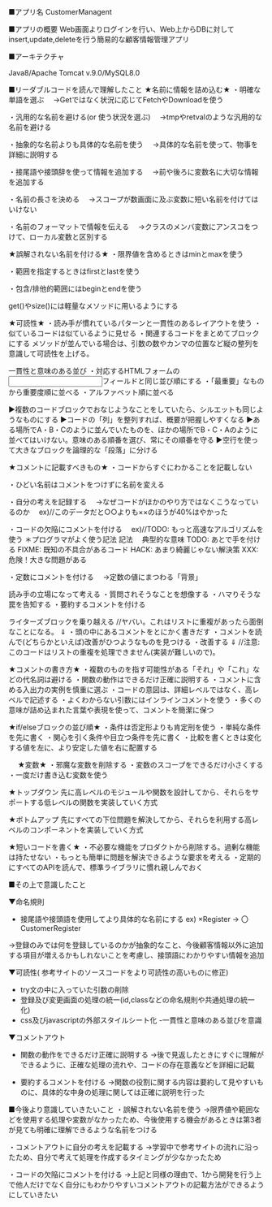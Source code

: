 ■アプリ名
CustomerManagent

■アプリの概要
Web画面よりログインを行い、Web上からDBに対してinsert,update,deleteを行う簡易的な顧客情報管理アプリ

■アーキテクチャ

Java8/Apache Tomcat v.9.0/MySQL8.0

■リーダブルコードを読んで理解したこと
★名前に情報を詰め込む★
・明確な単語を選ぶ
　→Getではなく状況に応じてFetchやDownloadを使う

・汎用的な名前を避ける(or 使う状況を選ぶ)
　→tmpやretvalのような汎用的な名前を避ける

・抽象的な名前よりも具体的な名前を使う
　→具体的な名前を使って、物事を詳細に説明する

・接尾語や接頭辞を使って情報を追加する
　→前や後ろに変数名に大切な情報を追加する

・名前の長さを決める
　→スコープが数画面に及ぶ変数に短い名前を付けてはいけない

・名前のフォーマットで情報を伝える
　→クラスのメンバ変数にアンスコをつけて、ローカル変数と区別する

★誤解されない名前を付ける★
・限界値を含めるときはminとmaxを使う

・範囲を指定するときはfirstとlastを使う

・包含/排他的範囲にはbeginとendを使う

get()やsize()には軽量なメソッドに用いるようにする


★可読性★
・読み手が慣れているパターンと一貫性のあるレイアウトを使う
・似ているコードは似ているように見せる
・関連するコードをまとめてブロックにする
メソッドが並んでいる場合は、引数の数やカンマの位置など縦の整列を意識して可読性を上げる。

一貫性と意味のある並び
・対応するHTMLフォームの<input>フィールドと同じ並び順にする
・「最重要」なものから重要度順に並べる
・アルファベット順に並べる

▶複数のコードブロックでおなじようなことをしていたら、シルエットも同じようなものにする
▶コードの「列」を整列すれば、概要が把握しやすくなる
▶ある場所でA・B・Cのように並んでいたものを、ほかの場所でB・C・Aのように並べてはいけない。意味のある順番を選び、常にその順番を守る
▶空行を使って大きなブロックを論理的な「段落」に分ける


★コメントに記載すべきもの★
・コードからすぐにわかることを記載しない

・ひどい名前はコメントをつけずに名前を変える

・自分の考えを記録する
　→なぜコードがほかのやり方ではなくこうなっているのか
　ex)//このデータだと○○よりも××のほうが40%はやかった

・コードの欠陥にコメントを付ける
　ex)//TODO: もっと高速なアルゴリズムを使う
＊プログラマがよく使う記法
記法	　典型的な意味
TODO:	あとで手を付ける
FIXME:	既知の不具合があるコード
HACK:	あまり綺麗じゃない解決策
XXX:	危険！大きな問題がある

・定数にコメントを付ける
　→定数の値にまつわる「背景」

読み手の立場になって考える
・質問されそうなことを想像する
・ハマりそうな罠を告知する
・要約するコメントを付ける

ライターズブロックを乗り越える
//ヤバい。これはリストに重複があったら面倒なことになる。
	⇓
・頭の中にあるコメントをとにかく書きだす
・コメントを読んで(どちらかといえば)改善がひつようなものを見つける
・改善する
	⇓
//注意: このコードはリストの重複を処理できません(実装が難しいので)。


★コメントの書き方★
・複数のものを指す可能性がある「それ」や「これ」などの代名詞は避ける
・関数の動作はできるだけ正確に説明する
・コメントに含める入出力の実例を慎重に選ぶ
・コードの意図は、詳細レベルではなく、高レベルで記述する
・よくわからない引数にはインラインコメントを使う
・多くの意味が詰め込まれた言葉や表現を使って、コメントを簡潔に保つ


★if/elseブロックの並び順★
・条件は否定形よりも肯定刑を使う
・単純な条件を先に書く
・関心を引く条件や目立つ条件を先に書く
・比較を書くときは変化する値を左に、より安定した値を右に配置する

 
★変数★
・邪魔な変数を削除する
・変数のスコープをできるだけ小さくする
・一度だけ書き込む変数を使う


★トップダウン
先に高レベルのモジュールや関数を設計してから、それらをサポートする低レベルの関数を実装していく方式

★ボトムアップ
先にすべての下位問題を解決してから、それらを利用する高レベルのコンポーネントを実装していく方式

★短いコードを書く★
・不必要な機能をプロダクトから削除する。過剰な機能は持たせない
・もっとも簡単に問題を解決できるような要求を考える
・定期的にすべてのAPIを読んで、標準ライブラリに慣れ親しんでおく



■その上で意識したこと

▼命名規則

- 接尾語や接頭語を使用してより具体的な名前にする
ex) ×Register → 〇CustomerRegister

→登録のみでは何を登録しているのかが抽象的なこと、今後顧客情報以外に追加する項目が増えるかもしれないことを考慮し、接頭語にわかりやすい情報を追加

▼可読性( 参考サイトのソースコードをより可読性の高いものに修正)

- try文の中に入っていた引数の削除
- 登録及び変更画面の処理の統一(id,classなどの命名規則や共通処理の統一化)
- css及びjavascriptの外部スタイルシート化
-一貫性と意味のある並びを意識

▼コメントアウト

- 関数の動作をできるだけ正確に説明する
→後で見返したときにすぐに理解ができるように、正確な処理の流れや、コードの存在意義などを詳細に記載

- 要約するコメントを付ける
→関数の役割に関する内容は要約して見やすいものに、具体的な中身の処理に関しては正確に説明を行った

■今後より意識していきたいこと
・誤解されない名前を使う
→限界値や範囲などを使用する処理や変数がなかったため、今後使用する機会があるときは第3者が見ても明確に理解できるような名前をつける

・コメントアウトに自分の考えを記載する
→学習中で参考サイトの流れに沿ったため、自分で考えて処理を作成するタイミングが少なかったため

・コードの欠陥にコメントを付ける
→上記と同様の理由で、1から開発を行う上で他人だけでなく自分にもわかりやすいコメントアウトの記載方法ができるようにしていきたい
